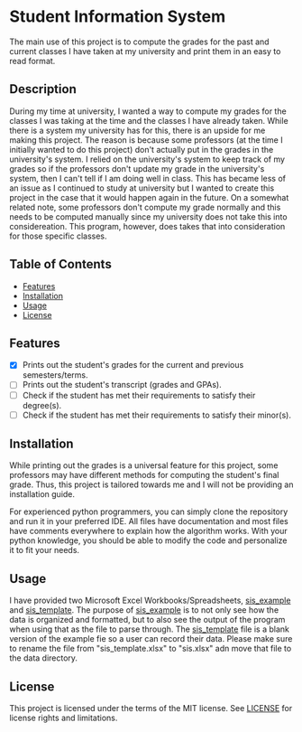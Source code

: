 # Student Information System
The main use of this project is to compute the grades for the past and current classes I have taken at my university and print them in an easy to read format.

## Description
During my time at university, I wanted a way to compute my grades for the classes I was taking at the time and the classes I have already taken. While there is a system my university has for this, there is an upside for me making this project. The reason is because some professors (at the time I initially wanted to do this project) don't actually put in the grades in the university's system. I relied on the university's system to keep track of my grades so if the professors don't update my grade in the university's system, then I can't tell if I am doing well in class. This has became less of an issue as I continued to study at university but I wanted to create this project in the case that it would happen again in the future. On a somewhat related note, some professors don't compute my grade normally and this needs to be computed manually since my university does not take this into considereation. This program, however, does takes that into consideration for those specific classes.

## Table of Contents
- [Features](#features)
- [Installation](#installation)
- [Usage](#usage)
- [License](#license)

## Features
- [x] Prints out the student's grades for the current and previous semesters/terms.
- [ ] Prints out the student's transcript (grades and GPAs).
- [ ] Check if the student has met their requirements to satisfy their degree(s).
- [ ] Check if the student has met their requirements to satisfy their minor(s).

## Installation
While printing out the grades is a universal feature for this project, some professors may have different methods for computing the student's final grade. Thus, this project is tailored towards me and I will not be providing an installation guide.

For experienced python programmers, you can simply clone the repository and run it in your preferred IDE. All files have documentation and most files have comments everywhere to explain how the algorithm works. With your python knowledge, you should be able to modify the code and personalize it to fit your needs.

## Usage
I have provided two Microsoft Excel Workbooks/Spreadsheets, [sis_example](src/data/sis_example.xlsx) and [sis_template](src/data/sis_template.xlsx). The purpose of [sis_example](src/data/sis_example.xlsx) is to not only see how the data is organized and formatted, but to also see the output of the program when using that as the file to parse through. The [sis_template](src/data/sis_template.xlsx) file is a blank version of the example fie so a user can record their data. Please make sure to rename the file from "sis_template.xlsx" to "sis.xlsx" adn move that file to the data directory.

## License
This project is licensed under the terms of the MIT license. See [LICENSE](LICENSE.txt) for license rights and limitations.
